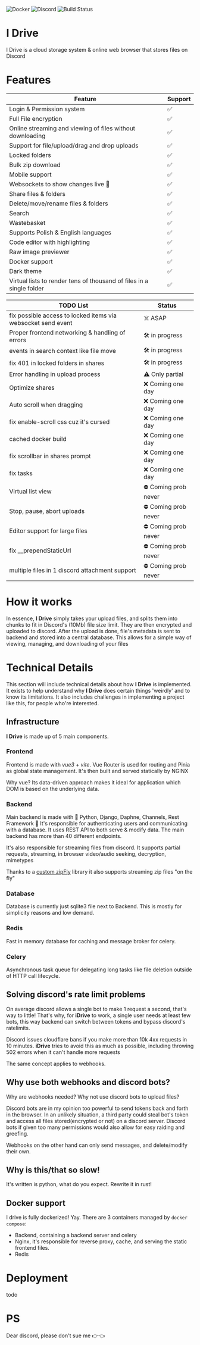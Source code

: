 
![Docker](https://img.shields.io/badge/docker-%230db7ed.svg?style=for-the-badge&logo=docker&logoColor=white)
![Discord](https://img.shields.io/badge/Discord-%235865F2.svg?style=for-the-badge&logo=discord&logoColor=white)
<img src="https://img.shields.io/badge/build-passing-g" alt="Build Status"/>
# I Drive

I Drive is a cloud storage system & online web browser that stores files on Discord


# Features

| Feature                                                              | Support |
|----------------------------------------------------------------------|---------|
| Login & Permission system                                            | ✅       |
| Full File encryption                                                 | ✅       |
| Online streaming and viewing of files without downloading            | ✅       |
| Support for file/upload/drag and drop uploads                        | ✅       |
| Locked folders                                                       | ✅       |
| Bulk zip download                                                    | ✅       |
| Mobile support                                                       | ✅       |
| Websockets to show changes live   🎥                                 | ✅       |
| Share files & folders                                                | ✅       |
| Delete/move/rename files & folders                                   | ✅       |
| Search                                                               | ✅       |
| Wastebasket                                                          | ✅       |
| Supports Polish & English languages                                  | ✅       |
| Code editor with highlighting                                        | ✅       |
| Raw image previewer                                                  | ✅       |
| Docker support                                                       | ✅       |
| Dark theme                                                           | ✅       |
| Virtual lists to render tens of thousand of files in a single folder | ✅       |


| TODO List                                                    | Status               |
|--------------------------------------------------------------|----------------------|
| fix possible access to locked items via websocket send event | ☠️  ASAP             |
| Proper frontend networking & handling of errors              | 🛠️  in progress     |
| events in search context like file move                      | 🛠️  in progress     |
| fix 401 in locked folders in shares                          | 🛠️  in progress     |
| Error handling in upload process                             | ⚠️  Only partial     |
| Optimize shares                                              | ❌  Coming one day    |
| Auto scroll when dragging                                    | ❌  Coming one day    |
| fix enable-scroll css cuz it's cursed                        | ❌  Coming one day    |
| cached docker build                                          | ❌  Coming one day    |
| fix scrollbar in shares prompt                               | ❌  Coming one day    |
| fix tasks                                                    | ❌  Coming one day    |
| Virtual list view                                            | ⛔  Coming prob never |
| Stop, pause, abort uploads                                   | ⛔  Coming prob never |
| Editor support for large files                               | ⛔  Coming prob never |
| fix __prependStaticUrl                                       | ⛔  Coming prob never |
| multiple files in 1 discord attachment support               | ⛔  Coming prob never |




# How it works

In essence, **I Drive** simply takes your upload files, and splits them into chunks to fit in Discord's (10Mb) file size limit. 
They are then encrypted and uploaded to discord. After the upload is done, file's metadata is sent to backend and stored into a central database.
This allows for a simple way of viewing, managing, and downloading of your files

# Technical Details

This section will include technical details about how **I Drive** is implemented. 
It exists to help understand why **I Drive** does certain things 'weirdly' and to know its limitations.
It also includes challenges in implementing a project like this, for people who're interested.

## Infrastructure

**I Drive** is made up of 5 main components.

### Frontend

Frontend is made with _vue3_ + _vite_. 
Vue Router is used for routing and Pinia as global state management. 
It's then built and served statically by NGINX                 

Why vue? Its data-driven approach makes it ideal for application which DOM is based on the underlying data.

### Backend

Main backend is made with 🐍 Python, Django, Daphne, Channels, Rest Framework 🐍
It's responsible for authenticating users and communicating with a database. 
It uses REST API to both serve & modify data.
The main backend has more than 40 different endpoints.

It's also  responsible for streaming files from discord. 
It supports partial requests, streaming, in browser video/audio seeking, decryption, mimetypes

Thanks to a [custom zipFly](https://github.com/pam-param-pam/ZipFly) library it also supports streaming zip files "on the fly"


### Database
Database is currently just sqlite3 file next to Backend. 
This is mostly for simplicity reasons and low demand.

### Redis
Fast in memory database for caching and message broker for celery.

### Celery
Asynchronous task queue for delegating long tasks like file deletion outside of HTTP call lifecycle.


## Solving discord's rate limit problems
    
On average discord allows a single bot to make 1 request a second, that's way to little! 
That's why, for **iDrive** to work, a single user needs at least few bots, 
this way backend can switch between tokens and bypass discord's ratelimits. 

Discord issues cloudflare bans if you make more than 10k 4xx requests in 10 minutes. 
**iDrive** tries to avoid this as much as possible, including throwing 502 errors when it can't handle more requests

The same concept applies to webhooks.

## Why use both webhooks and discord bots? 
Why are webhooks needed? Why not use discord bots to upload files?

Discord bots are in my opinion too powerful to send tokens back and forth in the browser. 
In an unlikely situation, a third party could steal bot's token and access all 
files stored(encrypted or not) on a discord server. 
Discord bots if given too many permissions would also allow for easy raiding and greefing.

Webhooks on the other hand can only send messages, and delete/modify their own.

## Why is this/that so slow!
It's written is python, what do you expect. Rewrite it in rust!


## Docker support
I drive is fully dockerized! Yay. There are 3 containers managed by `docker compose`: 

* Backend, containing a backend server and celery
* Nginx, it's responsible for reverse proxy, cache, and serving the static frontend files.
* Redis



# Deployment
todo

# PS
Dear discord, please don't sue me 👉👈

